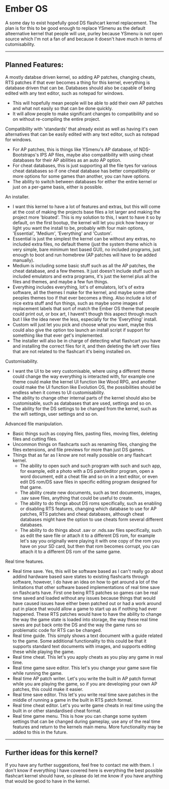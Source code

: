 # Ember OS
A some day to exist hopefully good DS flashcart kernel replacement.
The plan is for this to be good enough to replace YSmenu as the default alteernative kernel that people will use, purley because YSmenu is not open source which I'm not a fan of and because it doesn't have much in terms of cutomisability.

------------------------------------------------------------------------------------------------------
## Planned Features:

A mostly databse driven kernel, so adding AP patches, changing cheats, RTS patches if that ever becomes a thing for this kernel, everything is database driven that can be. Databases should also be capable of being edited with any text editor, such as notepad for windows.
* This will hopefully mean people will be able to add their own AP patches and what not easily so that can be done quickly.
* It will allow people to make significant changes to compatibility and so on without re-compiling the entire project.

Compatibility with 'standards' that already exist as well as having it's own alternatives that can be easily edited with any text editor, such as notepad for windows.
* For AP patches, this is things like YSmenu's AP database, of NDS-Bootstraps's IPS AP files, maybe also compatibility with using cheat databases for their AP abilities as an auto AP option.
* For cheat databases, this is just supporting all the file tyes for various cheat databases so if one cheat database has better compatibility or more options for some games than another, you can have options.
* The ability to switch between databases for either the entire kernel or just on a per-game basis, either is possible.

An installer.
* I want this kernel to have a lot of features and extras, but this will come at the cost of making the projects base files a lot larger and making the project more 'bloated'. This is my solution to this, I want to have it so by default, on the first bootup, the kernel will let you pick how heavy or light you want the install to be, probably with four main options, 'Essential', 'Medium', 'Everything' and 'Custom'.
* Essential is just the simplest the kernel can be without any extras, no included extra files, no default theme (just the system theme which is very simple, bare minimum text based GUI), no included programs, just enough to boot and run homebrew (AP patches will have to be added manually).
* Medium is including some basic stuff such as all the AP patches, the cheat database, and a few themes. It just doesn't include stuff such as included emulators and extra programs, it's just the kernel plus all the files and themes, and maybe a few fun things.
* Everything includes everything, lot's of emulators, lot's of extra software, all the themes I make for the kernel, and maybe some other peoples themes too if that ever becomes a thing. Also include a lot of nice extra stuff and fun things, such as maybe some images of replacement labels that sort of match the Ember OS theme that people could print out, or box art, I havent't though this aspect through much but I like the idea never the less, especially for the 'Everything' install.
* Custom will just let you pick and choose what you want, maybe this could also give the option too launch an install script if support for something like that ever get's implemented.
* The installer will also be in charge of detecting what flashcart you have and installing the correct files for it, and then deleting the left over files that are not related to the flashcart it's being installed on.

Customisability.
* I want the UI to be very customisable, where using a different theme could change the way everything is interacted with, for example one theme could make the kernel UI function like Wood RPG, and another could make the UI function like Evolution OS, the possibilities should be endless when it comes to UI customisability.
* The ability to change other internal parts of the kernel should also be customisable, such as databases that are used, settings and so on.
* The ability for the DS settings to be changed from the kernel, such as the wifi settings, user settings and so on.

Advanced file manipulation.
* Basic things such as copying files, pasting files, moving files, deleting files and cutting files.
* Uncommon things on flashcarts such as renaming files, changing the files extensions, and file previews for more than just DS games.
* Things that as far as I know are not really possible on any flashcart kernel.
  * The ability to open such and such program with such and such app, for example, edit a photo with a DS paint/editor program, open a word document, edit a cheat file and so on in a text editor, or even edit DS rom/DS save files in specific editing program designed for that game.
  * The ability create new documents, such as text documents, images, .sav save files, anything that could be useful to create.
  * The ability to do things about DS roms specifically, such as enabling or disabling RTS features, changing which database to use for AP patches, RTS patches and cheat databases, although cheat databases might have the option to use cheats form several different databases.
  * The ability to do things about .sav or .nds.sav files specifically, such as edit the save file or attach it to a different DS rom, for example let's say you originally were playing it with one copy of the rom you have on your SD card, but then that rom becomes corrupt, you can attach it to a different DS rom of the same game.

Real time features.
* Real time save. Yes, this will be software based as I can't really go about addind hardware based save states to existing flashcarts through software, however, I do have an idea on how to get around a lot of the limitations that other software based implementations of real time save on flashcarts have. First one being RTS patches so games can be real time saved and loaded without any issues because things that would have caused issues have either been patched out or had a work around put in place that would allow a game to start up as if nothing had ever happened. These RTS patches would have to have the ability to change the way the game state is loaded into storage, the way these real time saves are put back onto the DS and the way the game runs so problematic code for RTS can be changed.
* Real time guide. This simply shows a text document with a guide related to the game. Some additional functionality to this could be that it supports standard text documents with images, and supports editing these while playing the game.
* Real time cheat. This let's you apply cheats as you play any game in real time.
* Real time game save editor. This let's you change your game save file while running the game.
* Real time AP patch writer. Let's you write the built in AP patch format while you are playing the game, so if you are developing your own AP patches, this could make it easier.
* Real time save editor. This let's you write real time save patches in the middle of running a game in the built in RTS patch format.
* Real time cheat editor. Let's you write game cheats in real time using the built in or other standardised cheat format.
* Real time game menu. This is how you can change some system settings that can be changed during gameplay, use any of the real time features and return to the kernels main menu. More functionality may be added to this in the future.

------------------------------------------------------------------------------------------------------
## Further ideas for this kernel?

If you have any further suggestions, feel free to contact me with them. I don't know if everything I have covered here is everything the best possible flashcart kernel should have, so please do let me know if you have anything that would be good to have in the kernel.
